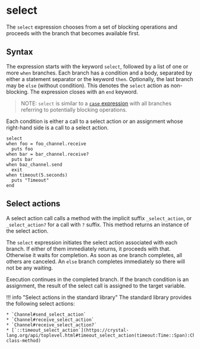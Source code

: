 # select

The `select` expression chooses from a set of blocking operations and proceeds with the branch that becomes available first.

## Syntax

The expression starts with the keyword `select`, followed by a list of one or more `when` branches.
Each branch has a condition and a body, separated by either
a statement separator or the keyword `then`.
Optionally, the last branch may be `else` (without condition).  This denotes the `select` action as non-blocking.
The expression closes with an `end` keyword.

> NOTE:
> `select` is similar to a [`case` expression](./case.md) with all branches referring to potentially blocking operations.

Each condition is either a call to a select action or an assignment whose right-hand side is a call to a select action.

```crystal
select
when foo = foo_channel.receive
  puts foo
when bar = bar_channel.receive?
  puts bar
when baz_channel.send
  exit
when timeout(5.seconds)
  puts "Timeout"
end
```

## Select actions

A select action call calls a method with the implicit suffix `_select_action`,
or `_select_action?` for a call with `?` suffix.
This method returns an instance of the select action.

The `select` expression initiates the select action associated with each branch. If either of them immediately returns, it proceeds with that.
Otherwise it waits for completion. As soon as one branch completes, all
others are canceled.
An `else` branch completes immediately so there will not be any waiting.

Execution continues in the completed branch.
If the branch condition is an assignment, the result of the select call is assigned to the target variable.

<!-- markdownlint-disable MD046 -->

!!! info "Select actions in the standard library"
    The standard library provides the following select actions:

    * `Channel#send_select_action`
    * `Channel#receive_select_action`
    * `Channel#receive_select_action?`
    * [`::timeout_select_action`](https://crystal-lang.org/api/toplevel.html#timeout_select_action(timeout:Time::Span):Channel::TimeoutAction-class-method)
